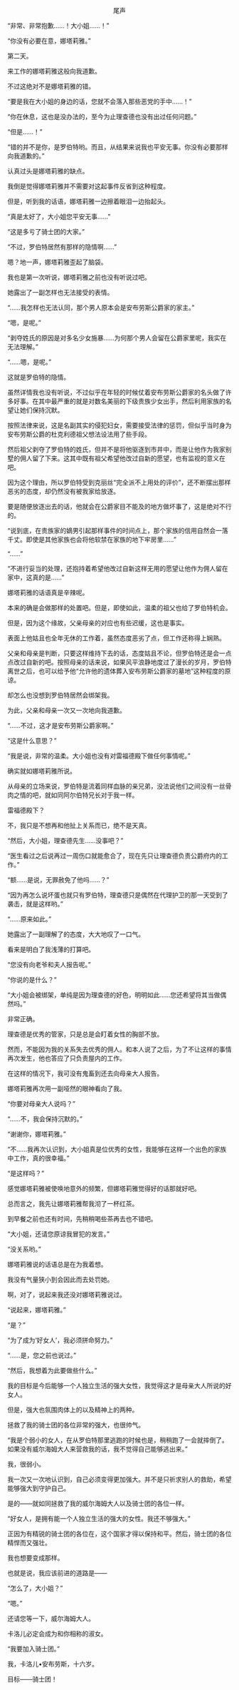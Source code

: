 <p align="center">尾声</p>

“非常、非常抱歉……！大小姐……！”

“你没有必要在意，娜塔莉雅。”

第二天。

来工作的娜塔莉雅这般向我道歉。

不过这绝对不是娜塔莉雅的错。

“要是我在大小姐的身边的话，您就不会落入那些恶党的手中……！”

“你在休息，这也是没办法的，至今为止理查德也没有出过任何问题。”

“但是……！”

“错的并不是你，是罗伯特哟。而且，从结果来说我也平安无事。你没有必要那样向我道歉的。”

认真过头是娜塔莉雅的缺点。

我倒是觉得娜塔莉雅并不需要对这起事件反省到这种程度。

但是，听到我的话语，娜塔莉雅一边擦着眼泪一边抬起头。

“真是太好了，大小姐您平安无事……”

“这是多亏了骑士团的大家。”

“不过，罗伯特居然有那样的隐情啊……”

嗯？地一声，娜塔莉雅歪起了脑袋。

我也是第一次听说，娜塔莉雅之前也没有听说过吧。

她露出了一副怎样也无法接受的表情。

“……我怎样也无法认同，那个男人原本会是安布劳斯公爵家的家主。”

“嗯，是呢。”

“剥夺姓氏的原因是对多名少女施暴……为何那个男人会留在公爵家里呢，我实在无法理解。”

“……嗯，是呢。”

这就是罗伯特的隐情。

虽然详情我也没有听说，不过似乎在年轻的时候仗着安布劳斯公爵家的名头做了许多好事。在其中最严重的就是对数名美丽的下级贵族少女出手，然后利用家族的名望让她们保持沉默。

按照法律来说，这是名副其实的侵犯妇女，需要接受法律的惩罚，但似乎当时身为安布劳斯公爵的杜克利德祖父想法设法用了些手段。

然后祖父剥夺了罗伯特的姓氏，但并不是将他驱逐到市井中，而是让他作为我家别墅的佣人留了下来。这其中既有祖父希望他改过自新的愿望，也有监视的意义在吧。

因为这个理由，所以罗伯特受到克丽丝“完全派不上用处的评价”，还不断摆出那样恶劣的态度，却仍然没有被我家给放逐。

要是随便放逐出去的话，他就会在公爵家目不能及的地方做坏事了，这是绝对不行的。

“说到底，在贵族家的嫡男引起那样事件的时间点上，那个家族的信用自然会一落千丈。即使是其他家族也会将他软禁在家族的地下牢房里……”

“……”

“不进行妥当的处理，还抱持着希望他改过自新这样无用的愿望让他作为佣人留在家中，这真的是……”

娜塔莉雅的话语真是辛辣呢。

本来的确是会做那样的处置吧。但是，即使如此，温柔的祖父也给了罗伯特机会。

但是，因为这个缘故，父亲母亲的对应也有些迟缓，这也是事实。

表面上他姑且也全年无休的工作着，虽然态度恶劣了点，但工作还称得上娴熟。

父亲和母亲是判断，只要这样维持下去的话，态度姑且不论，但罗伯特还是会一点点改过自新的吧。按照母亲的话来说，如果风平浪静地度过了漫长的岁月，罗伯特离世之后，也可以给予他“允许他的遗体葬入安布劳斯公爵家的墓地”这种程度的原谅。

却怎么也没想到罗伯特居然会绑架我。

为此，父亲和母亲一次又一次地向我道歉。

“……不过，这才是安布劳斯公爵家啊。”

“这是什么意思？”

“我是说，非常的温柔。大小姐也没有对雷福德殿下做任何事情呢。”

确实就如娜塔莉雅所说。

从母亲的立场来说，罗伯特是流着同样血脉的亲兄弟，没法说他们之间没有一丝骨肉之情的吧，就如同阿尔伯特兄长对于我一样。

雷福德殿下？

不，我只是不想再和他扯上关系而已，绝不是天真。

“然后，大小姐，理查德先生……没事吧？”

“医生看过之后说再过一周伤口就能愈合了，现在先只让理查德负责公爵府内的工作。”

“额……是说，无罪赦免了他吗……？”

“因为再怎么说坏蛋也就只有罗伯特，理查德只是偶然在代理护卫的那一天受到了袭击，就是这样哟。”

“……原来如此。”

她露出了一副理解了的态度，大大地叹了一口气。

看来是明白了我浅薄的打算吧。

“您没有向老爷和夫人报告呢。”

“你说的是什么？”

“大小姐会被绑架，单纯是因为理查德的好色，明明如此……您还希望将其当做偶然吗。”

非常正确。

理查德是优秀的管家，只是总是会盯着女性的胸部不放。

然而，不能因为我的关系失去优秀的佣人。和本人说了之后，为了不让这样的事情再次发生，他也答应了只负责屋内的工作。

在这样的情况下，我可没有鬼畜到还去向母亲大人报告。

娜塔莉雅再次用一副哑然的眼神看向了我。

“你要对母亲大人说吗？”

“……不，我会保持沉默的。”

“谢谢你，娜塔莉雅。”

“不……我再次认识到，大小姐真是位优秀的女性，我能够在这样一个出色的家族中工作，真的很幸福。”

“是这样吗？”

感觉娜塔莉雅被使唤地意外的频繁，但娜塔莉雅觉得好的话那就好吧。

总而言之，我先让娜塔莉雅帮我沏了一杯红茶。

到早餐之前也还有时间，先稍稍喝些茶再去也不错吧。

“大小姐，还请您原谅我冒犯的发言。”

“没关系哟。”

娜塔莉雅说的话语总是在为我着想。

我没有气量狭小到会因此而去处罚她。

啊，对了，说起来我还没对娜塔莉雅说过。

“说起来，娜塔莉雅。”

“是？”

“为了成为‘好女人’，我必须拼命努力。”

“……是，您之前也说过。”

“然后，我想着为此要做些什么。”

我的目标是今后能够一个人独立生活的强大女性，我觉得这才是母亲大人所说的好女人。

但是，强大也氛围肉体上的以及精神上的两种。

拯救了我的骑士团的各位非常的强大，也很帅气。

“我是个弱小的女人，在从罗伯特那里逃跑的时候也是，稍稍跑了一会就摔倒了。如果没有威尔海姆大人来营救我的话，我不觉得自己能够逃出来。”

我，很弱小。

我一次又一次地认识到，自己必须变得更加强大。并不是只祈求别人的救助，希望能够强大到守护自己。

是的——就如同拯救了我的威尔海姆大人以及骑士团的各位一样。

“好女人，是拥有能一个人独立生活的强大的女性。我还不够强大。”

正因为有精锐的骑士团的各位在，这个国家才得以保持和平。然后，骑士团的各位精悍而又强壮。

我也想要变成那样。

也就是说，我应该前进的道路是——

“怎么了，大小姐？”

“嗯。”

还请您等一下，威尔海姆大人。

卡洛儿必定会成为和你相称的淑女。

“我要加入骑士团。”

我，卡洛儿•安布劳斯，十六岁。

目标——骑士团！

